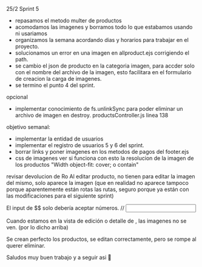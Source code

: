 25/2 Sprint 5
- repasamos el metodo multer de productos
- acomodamos las imagenes y borramos todo lo que estabamos usando ni usariamos
- organizamos la semana acordando dias y horarios para trabajar en el proyecto.
- solucionamos un error en una imagen en allproduct.ejs corrigiendo el path.
- se cambio el json de producto en la categoria imagen, para accder solo con el nombre del archivo de la imagen, esto facilitara en el formulario de creacion la carga de imagenes.
- se termino el punto 4 del sprint.

opcional
- implementar conocimiento de fs.unlinkSync para poder eliminar un archivo de imagen en destroy. productsController.js linea 138

objetivo semanal:
- implementar la entidad de usuarios
- implementar el registro de usuarios 5 y 6 del sprint.
- borrar links y poner imagenes en los metodos de pagos del footer.ejs
- css de imagenes ver si funciona con esto la resolucion de la imagen de los productos  "Width
object-fit: cover; o contain"

revisar devolucion de Ro
Al editar producto, no tienen para editar la imagen del mismo, solo aparece la imagen (que en realidad no aparece tampoco porque aparentemente están rotas las rutas, seguro porque ya están con las modificaciones para el siguiente sprint) 
<!-- Corregido en la linea 82 de productEditForm.ejs le agregue /img/imgs antes del <%=>
 <img class="edit-form-img-edit-form" src="/img/imgs/<%= product.image%>"> -->

El input de $$ solo debería aceptar números. 
// <input type="number" name="price" id="price" value="<%= product.price %>">

Cuando estamos en la vista de edición o detalle de , las imagenes no se ven. (por lo dicho arriba)

Se crean perfecto los productos, se editan correctamente, pero se rompe al querer eliminar. 

Saludos muy buen trabajo y a seguir asi 💪

